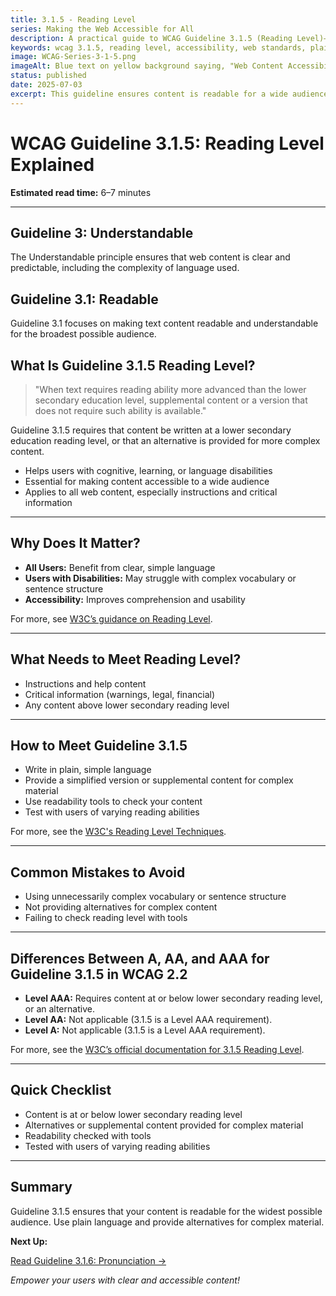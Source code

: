 ```yaml
---
title: 3.1.5 - Reading Level
series: Making the Web Accessible for All
description: A practical guide to WCAG Guideline 3.1.5 (Reading Level)—what it means, why it matters, and how to make your content readable for a wide audience.
keywords: wcag 3.1.5, reading level, accessibility, web standards, plain language, user experience
image: WCAG-Series-3-1-5.png
imageAlt: Blue text on yellow background saying, "Web Content Accessibiilty Guiedlines (WCAG) 3.1.5 Explained, Reading Level"
status: published
date: 2025-07-03
excerpt: This guideline ensures content is readable for a wide audience by considering reading levels.
---
```


# **WCAG Guideline 3.1.5: Reading Level Explained**

**Estimated read time:** 6–7 minutes

---

## **Guideline 3: Understandable**

The Understandable principle ensures that web content is clear and predictable, including the complexity of language used.

## **Guideline 3.1: Readable**

Guideline 3.1 focuses on making text content readable and understandable for the broadest possible audience.

## **What Is Guideline 3.1.5 Reading Level?**

<!-- [Illustration: Web page with a readability score and plain language icon] -->

> "When text requires reading ability more advanced than the lower secondary education level, supplemental content or a version that does not require such ability is available."

Guideline 3.1.5 requires that content be written at a lower secondary education reading level, or that an alternative is provided for more complex content.

- Helps users with cognitive, learning, or language disabilities
- Essential for making content accessible to a wide audience
- Applies to all web content, especially instructions and critical information

---

## **Why Does It Matter?**

<!-- [Infographic: Reading level icon, plain language, and user with assistive tech] -->

- **All Users:** Benefit from clear, simple language
- **Users with Disabilities:** May struggle with complex vocabulary or sentence structure
- **Accessibility:** Improves comprehension and usability

For more, see [W3C’s guidance on Reading Level](https://www.w3.org/WAI/WCAG22/Understanding/reading-level.html).

---

## **What Needs to Meet Reading Level?**

<!-- [Grid: Instructions, critical information, and complex content] -->

- Instructions and help content
- Critical information (warnings, legal, financial)
- Any content above lower secondary reading level

---

## **How to Meet Guideline 3.1.5**

<!-- [Side-by-side: Good example (plain language) vs. Bad example (complex, technical language)] -->

- Write in plain, simple language
- Provide a simplified version or supplemental content for complex material
- Use readability tools to check your content
- Test with users of varying reading abilities

For more, see the [W3C's Reading Level Techniques](https://www.w3.org/WAI/WCAG22/Techniques/general/G153).

---

## **Common Mistakes to Avoid**

<!-- [Do/Don't graphic: Left side with plain language, right side with complex language] -->

- Using unnecessarily complex vocabulary or sentence structure
- Not providing alternatives for complex content
- Failing to check reading level with tools

---

## **Differences Between A, AA, and AAA for Guideline 3.1.5 in WCAG 2.2**

<!-- [Infographic: Three columns labeled A, AA, AAA with example requirements for each] -->

- **Level AAA:** Requires content at or below lower secondary reading level, or an alternative.
- **Level AA:** Not applicable (3.1.5 is a Level AAA requirement).
- **Level A:** Not applicable (3.1.5 is a Level AAA requirement).

For more, see the [W3C’s official documentation for 3.1.5 Reading Level](https://www.w3.org/WAI/WCAG22/Understanding/reading-level.html).

---

## **Quick Checklist**

<!-- [Checklist graphic: Icons for reading level, plain language, and alternative content] -->

- Content is at or below lower secondary reading level
- Alternatives or supplemental content provided for complex material
- Readability checked with tools
- Tested with users of varying reading abilities

---

## **Summary**

<!-- [Illustration: User reading content with a plain language icon] -->

Guideline 3.1.5 ensures that your content is readable for the widest possible audience. Use plain language and provide alternatives for complex material.

**Next Up:**

[Read Guideline 3.1.6: Pronunciation →](WCAG-Guideline-3-1-6-Pronunciation-Explained)

*Empower your users with clear and accessible content!*
